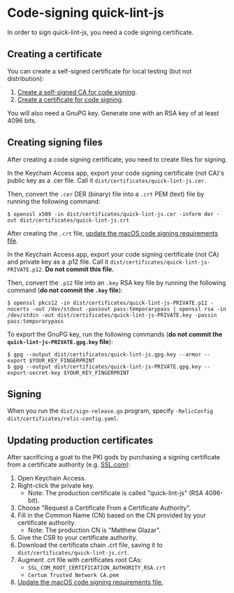 # Code-signing quick-lint-js

In order to sign quick-lint-js, you need a code signing certificate.

## Creating a certificate

You can create a self-signed certificate for local testing (but not
distribution):

1. [Create a self-signed CA for code signing][macos-create-ca].
2. [Create a certificate for code signing][macos-create-cert].

You will also need a GnuPG key. Generate one with an RSA key of at least 4096
bits.

## Creating signing files

After creating a code signing certificate, you need to create files for signing.

In the Keychain Access app, export your code signing certificate (not CA)'s
public key as a .cer file. Call it `dist/certificates/quick-lint-js.cer`.

Then, convert the `.cer` DER (binary) file into a `.crt` PEM (text) file by
running the following command:

    $ openssl x509 -in dist/certificates/quick-lint-js.cer -inform der -out dist/certificates/quick-lint-js.crt

After creating the `.crt` file, [update the macOS code signing requirements
file][apple-csreq].

In the Keychain Access app, export your code signing certificate (not CA) and
private key as a .p12 file. Call it
`dist/certificates/quick-lint-js-PRIVATE.p12`. **Do not commit this file.**

Then, convert the `.p12` file into an `.key` RSA key file by running the
following command (**do not commit the `.key` file**):

    $ openssl pkcs12 -in dist/certificates/quick-lint-js-PRIVATE.p12 -nocerts -out /dev/stdout -passout pass:temporarypass | openssl rsa -in /dev/stdin -out dist/certificates/quick-lint-js-PRIVATE.key -passin pass:temporarypass

To export the GnuPG key, run the following commands (**do not commit the
`quick-lint-js-PRIVATE.gpg.key` file**):

    $ gpg --output dist/certificates/quick-lint-js.gpg.key --armor --export $YOUR_KEY_FINGERPRINT
    $ gpg --output dist/certificates/quick-lint-js-PRIVATE.gpg.key --export-secret-key $YOUR_KEY_FINGERPRINT

## Signing

When you run the `dist/sign-release.go` program, specify
`-RelicConfig dist/certificates/relic-config.yaml`.

## Updating production certificates

After sacrificing a goat to the PKI gods by purchasing a signing certificate
from a certificate authority (e.g. [SSL.com][]):

1. Open Keychain Access.
2. Right-click the private key.
   * Note: The production certificate is called "quick-lint-js" (RSA 4096-bit).
3. Choose "Request a Certificate From a Certificate Authority".
4. Fill in the Common Name (CN) based on the CN provided by your certificate
   authority.
   * Note: The production CN is "Matthew Glazar".
5. Give the CSR to your certificate authority.
6. Download the certificate chain .crt file, saving it to
   `dist/certificates/quick-lint-js.crt`.
7. Augment .crt file with certificates root CAs:
   * `SSL_COM_ROOT_CERTIFICATION_AUTHORITY_RSA.crt`
   * `Certum Trusted Network CA.pem`
8. [Update the macOS code signing requirements file.][apple-csreq]

[SSL.com]: https://www.ssl.com/
[macos-create-ca]: https://www.simplified.guide/macos/keychain-ca-code-signing-create
[macos-create-cert]: https://www.simplified.guide/macos/keychain-cert-code-signing-create
[apple-csreq]: ../dist/apple/README.md
